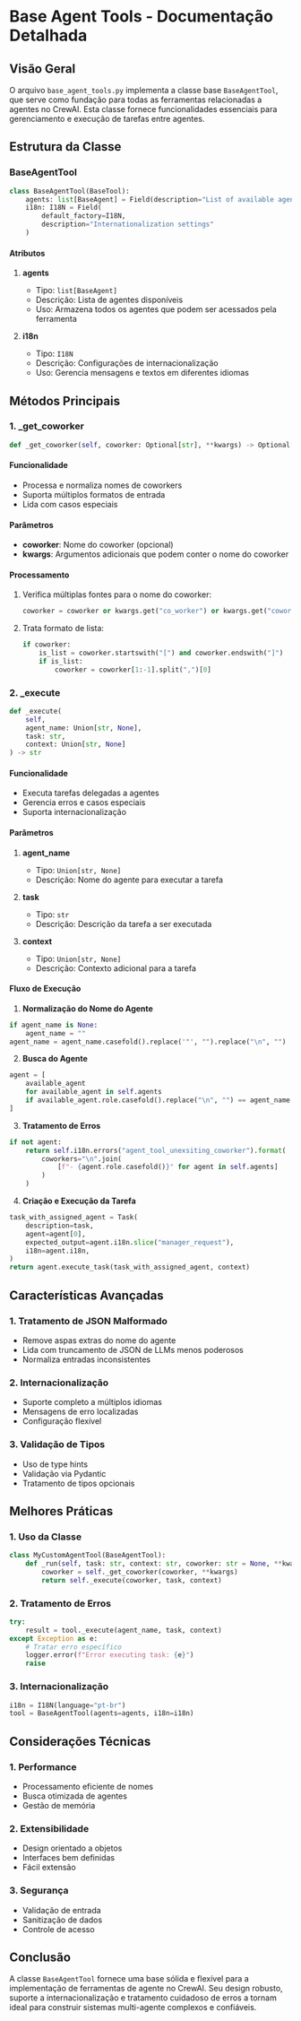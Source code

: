 # Base Agent Tools - Documentação Detalhada

## Visão Geral
O arquivo `base_agent_tools.py` implementa a classe base `BaseAgentTool`, que serve como fundação para todas as ferramentas relacionadas a agentes no CrewAI. Esta classe fornece funcionalidades essenciais para gerenciamento e execução de tarefas entre agentes.

## Estrutura da Classe

### BaseAgentTool
```python
class BaseAgentTool(BaseTool):
    agents: list[BaseAgent] = Field(description="List of available agents")
    i18n: I18N = Field(
        default_factory=I18N,
        description="Internationalization settings"
    )
```

#### Atributos
1. **agents**
   - Tipo: `list[BaseAgent]`
   - Descrição: Lista de agentes disponíveis
   - Uso: Armazena todos os agentes que podem ser acessados pela ferramenta

2. **i18n**
   - Tipo: `I18N`
   - Descrição: Configurações de internacionalização
   - Uso: Gerencia mensagens e textos em diferentes idiomas

## Métodos Principais

### 1. _get_coworker
```python
def _get_coworker(self, coworker: Optional[str], **kwargs) -> Optional[str]
```

#### Funcionalidade
- Processa e normaliza nomes de coworkers
- Suporta múltiplos formatos de entrada
- Lida com casos especiais

#### Parâmetros
- **coworker**: Nome do coworker (opcional)
- **kwargs**: Argumentos adicionais que podem conter o nome do coworker

#### Processamento
1. Verifica múltiplas fontes para o nome do coworker:
   ```python
   coworker = coworker or kwargs.get("co_worker") or kwargs.get("coworker")
   ```

2. Trata formato de lista:
   ```python
   if coworker:
       is_list = coworker.startswith("[") and coworker.endswith("]")
       if is_list:
           coworker = coworker[1:-1].split(",")[0]
   ```

### 2. _execute
```python
def _execute(
    self,
    agent_name: Union[str, None],
    task: str,
    context: Union[str, None]
) -> str
```

#### Funcionalidade
- Executa tarefas delegadas a agentes
- Gerencia erros e casos especiais
- Suporta internacionalização

#### Parâmetros
1. **agent_name**
   - Tipo: `Union[str, None]`
   - Descrição: Nome do agente para executar a tarefa

2. **task**
   - Tipo: `str`
   - Descrição: Descrição da tarefa a ser executada

3. **context**
   - Tipo: `Union[str, None]`
   - Descrição: Contexto adicional para a tarefa

#### Fluxo de Execução

1. **Normalização do Nome do Agente**
```python
if agent_name is None:
    agent_name = ""
agent_name = agent_name.casefold().replace('"', "").replace("\n", "")
```

2. **Busca do Agente**
```python
agent = [
    available_agent
    for available_agent in self.agents
    if available_agent.role.casefold().replace("\n", "") == agent_name
]
```

3. **Tratamento de Erros**
```python
if not agent:
    return self.i18n.errors("agent_tool_unexsiting_coworker").format(
        coworkers="\n".join(
            [f"- {agent.role.casefold()}" for agent in self.agents]
        )
    )
```

4. **Criação e Execução da Tarefa**
```python
task_with_assigned_agent = Task(
    description=task,
    agent=agent[0],
    expected_output=agent.i18n.slice("manager_request"),
    i18n=agent.i18n,
)
return agent.execute_task(task_with_assigned_agent, context)
```

## Características Avançadas

### 1. Tratamento de JSON Malformado
- Remove aspas extras do nome do agente
- Lida com truncamento de JSON de LLMs menos poderosos
- Normaliza entradas inconsistentes

### 2. Internacionalização
- Suporte completo a múltiplos idiomas
- Mensagens de erro localizadas
- Configuração flexível

### 3. Validação de Tipos
- Uso de type hints
- Validação via Pydantic
- Tratamento de tipos opcionais

## Melhores Práticas

### 1. Uso da Classe
```python
class MyCustomAgentTool(BaseAgentTool):
    def _run(self, task: str, context: str, coworker: str = None, **kwargs):
        coworker = self._get_coworker(coworker, **kwargs)
        return self._execute(coworker, task, context)
```

### 2. Tratamento de Erros
```python
try:
    result = tool._execute(agent_name, task, context)
except Exception as e:
    # Tratar erro específico
    logger.error(f"Error executing task: {e}")
    raise
```

### 3. Internacionalização
```python
i18n = I18N(language="pt-br")
tool = BaseAgentTool(agents=agents, i18n=i18n)
```

## Considerações Técnicas

### 1. Performance
- Processamento eficiente de nomes
- Busca otimizada de agentes
- Gestão de memória

### 2. Extensibilidade
- Design orientado a objetos
- Interfaces bem definidas
- Fácil extensão

### 3. Segurança
- Validação de entrada
- Sanitização de dados
- Controle de acesso

## Conclusão
A classe `BaseAgentTool` fornece uma base sólida e flexível para a implementação de ferramentas de agente no CrewAI. Seu design robusto, suporte a internacionalização e tratamento cuidadoso de erros a tornam ideal para construir sistemas multi-agente complexos e confiáveis.
